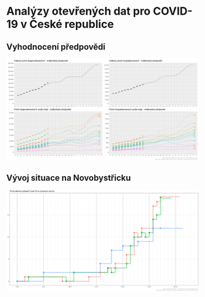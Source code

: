 # Analýzy otevřených dat pro COVID-19 v České republice


## Vyhodnocení předpovědi

![Poslední předpověď](https://raw.githubusercontent.com/bbobcik/covid-cz/master/outputs/covid_forecast_eval_latest.png)

## Vývoj situace na Novobystřicku

![Vývoj v okolí NB](https://raw.githubusercontent.com/bbobcik/covid-cz/master/outputs/covid_focus_latest.png)
